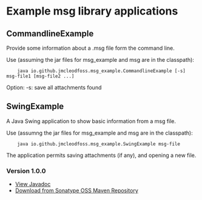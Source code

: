 # Example msg library applications
## CommandlineExample
Provide some information about a .msg file form the command line.

Use (assuming the jar files for msg_example and msg are in the classpath):

        java io.github.jmcleodfoss.msg_example.CommandlineExample [-s] msg-file1 [msg-file2 ...]

Option:
        -s: save all attachments found

## SwingExample
A Java Swing application to show basic information from a msg file.

Use (assumng the jar files for msg_example and msg are in the classpath):

        java io.github.jmcleodfoss.msg_example.SwingExample msg-file

The application permits saving attachments (if any), and opening a new file.

### Version 1.0.0
*   [View Javadoc](https://javadoc.io/doc/io.github.jmcleodfoss/msg_example/1.0.0/io.github.jmcleodfoss.msg_example/module-summary.html)
*   [Download from Sonatype OSS Maven Repository](https://repo1.maven.org/maven2/io/github/jmcleodfoss/msg_example/1.0.0/msg_example-1.0.0.jar)
